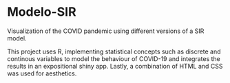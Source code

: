 # Modelo-SIR
Visualization of the COVID pandemic using different versions of a SIR model.

This project uses R, implementing statistical concepts such as discrete and continous variables to model the behaviour of COVID-19 and integrates the results in an expositional shiny app. Lastly, a combination of HTML and CSS was used for aesthetics.
